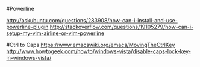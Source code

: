 #Powerline

http://askubuntu.com/questions/283908/how-can-i-install-and-use-powerline-plugin
http://stackoverflow.com/questions/19105279/how-can-i-setup-my-vim-airline-or-vim-powerline

#Ctrl to Caps
https://www.emacswiki.org/emacs/MovingTheCtrlKey
http://www.howtogeek.com/howto/windows-vista/disable-caps-lock-key-in-windows-vista/

